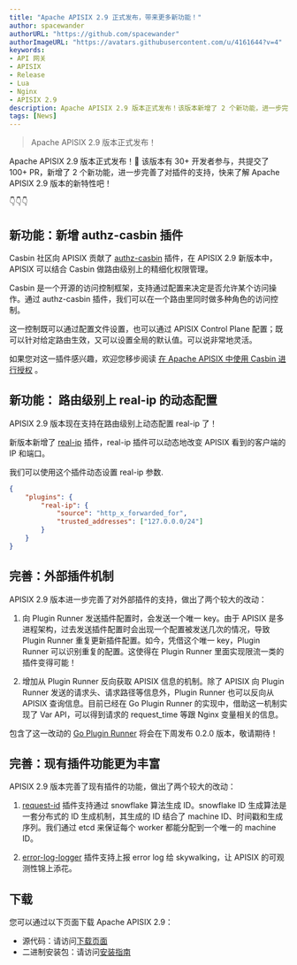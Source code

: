 ```yaml
---
title: "Apache APISIX 2.9 正式发布，带来更多新功能！"
author: spacewander
authorURL: "https://github.com/spacewander"
authorImageURL: "https://avatars.githubusercontent.com/u/4161644?v=4"
keywords:
- API 网关
- APISIX
- Release
- Lua
- Nginx
- APISIX 2.9
description: Apache APISIX 2.9 版本正式发布！该版本新增了 2 个新功能，进一步完善了对插件的支持。
tags: [News]
---
```


> Apache APISIX 2.9 版本正式发布！

<!--truncate-->

Apache APISIX 2.9 版本正式发布！🎉 该版本有 30+ 开发者参与，共提交了 100+ PR，新增了 2 个新功能，进一步完善了对插件的支持，快来了解 Apache APISIX 2.9 版本的新特性吧！

👇👇👇

## 新功能：新增 authz-casbin 插件

Casbin 社区向 APISIX 贡献了 [authz-casbin](https://github.com/apache/apisix/blob/d9b928321fcdd12eef024df8c7c410424c1e0c8b/docs/en/latest/plugins/authz-casbin.md) 插件，在 APISIX 2.9 新版本中，APISIX 可以结合 Casbin 做路由级别上的精细化权限管理。

Casbin 是一个开源的访问控制框架，支持通过配置来决定是否允许某个访问操作。通过 authz-casbin 插件，我们可以在一个路由里同时做多种角色的访问控制。

这一控制既可以通过配置文件设置，也可以通过 APISIX Control Plane 配置；既可以针对给定路由生效，又可以设置全局的默认值。可以说非常地灵活。

如果您对这一插件感兴趣，欢迎您移步阅读 [在 Apache APISIX 中使用 Casbin 进行授权](https://apisix.apache.org/blog/2021/08/18/Auth-with-Casbin-in-Apache-APISIX) 。

## 新功能： 路由级别上 real-ip 的动态配置

APISIX 2.9 版本现在支持在路由级别上动态配置 real-ip 了！

新版本新增了 [real-ip](https://apisix.apache.org/zh/docs/apisix/plugins/real-ip/) 插件，real-ip 插件可以动态地改变 APISIX 看到的客户端的 IP 和端口。

我们可以使用这个插件动态设置 real-ip 参数.

```JSON
{
    "plugins": {
        "real-ip": {
            "source": "http_x_forwarded_for",
            "trusted_addresses": ["127.0.0.0/24"]
        }
    }
}
```

## 完善：外部插件机制

APISIX 2.9 版本进一步完善了对外部插件的支持，做出了两个较大的改动：

1. 向 Plugin Runner 发送插件配置时，会发送一个唯一 key。由于 APISIX 是多进程架构，过去发送插件配置时会出现一个配置被发送几次的情况，导致 Plugin Runner 重复更新插件配置。如今，凭借这个唯一 key，Plugin Runner 可以识别重复的配置。这使得在 Plugin Runner 里面实现限流一类的插件变得可能！

2. 增加从 Plugin Runner 反向获取 APISIX 信息的机制。除了 APISIX 向 Plugin Runner 发送的请求头、请求路径等信息外，Plugin Runner 也可以反向从 APISIX 查询信息。目前已经在 Go Plugin Runner 的实现中，借助这一机制实现了 Var API，可以得到请求的 request_time 等跟 Nginx 变量相关的信息。

包含了这一改动的 [Go Plugin Runner](https://github.com/apache/apisix-go-plugin-runner/tree/6f249010b83a124bc30e940635db7fa0838e2c4a) 将会在下周发布 0.2.0 版本，敬请期待！

## 完善：现有插件功能更为丰富

APISIX 2.9 版本完善了现有插件的功能，做出了两个较大的改动：

1. [request-id](https://apisix.apache.org/zh/docs/apisix/plugins/request-id/) 插件支持通过 snowflake 算法生成 ID。snowflake ID 生成算法是一套分布式的 ID 生成机制，其生成的 ID 结合了 machine ID、时间戳和生成序列。我们通过 etcd 来保证每个 worker 都能分配到一个唯一的 machine ID。

2. [error-log-logger](https://apisix.apache.org/zh/docs/apisix/plugins/error-log-logger/) 插件支持上报 error log 给 skywalking，让 APISIX 的可观测性锦上添花。

## 下载

您可以通过以下页面下载 Apache APISIX 2.9：

- 源代码：请访问[下载页面](https://apisix.apache.org/downloads/)
- 二进制安装包：请访问[安装指南](https://apisix.apache.org/zh/docs/apisix/how-to-build/)
